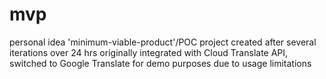 # mvp
personal idea 'minimum-viable-product'/POC project created after several iterations over 24 hrs
originally integrated with Cloud Translate API, switched to Google Translate for demo purposes due to usage limitations
